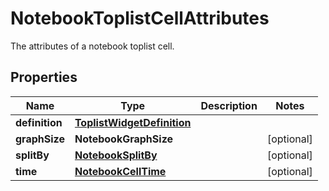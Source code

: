 

# NotebookToplistCellAttributes

The attributes of a notebook toplist cell.

## Properties

Name | Type | Description | Notes
------------ | ------------- | ------------- | -------------
**definition** | [**ToplistWidgetDefinition**](ToplistWidgetDefinition.md) |  | 
**graphSize** | **NotebookGraphSize** |  |  [optional]
**splitBy** | [**NotebookSplitBy**](NotebookSplitBy.md) |  |  [optional]
**time** | [**NotebookCellTime**](NotebookCellTime.md) |  |  [optional]



